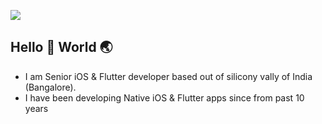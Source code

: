 [![](https://visitcount.itsvg.in/api?id=momin96&label=Profile%20Views&color=2&icon=0&pretty=false)](https://visitcount.itsvg.in)


## Hello 👋 World 🌏

- I am Senior iOS & Flutter developer based out of silicony vally of India (Bangalore).
- I have been developing Native iOS & Flutter apps since from past 10 years

<!--
**momin96/momin96** is a ✨ _special_ ✨ repository because its `README.md` (this file) appears on your GitHub profile.

Here are some ideas to get you started:

- 🔭 I’m currently working on ...
- 🌱 I’m currently learning ...
- 👯 I’m looking to collaborate on ...
- 🤔 I’m looking for help with ...
- 💬 Ask me about ...
- 📫 How to reach me: ...
- 😄 Pronouns: ...
- ⚡ Fun fact: ...
-->
